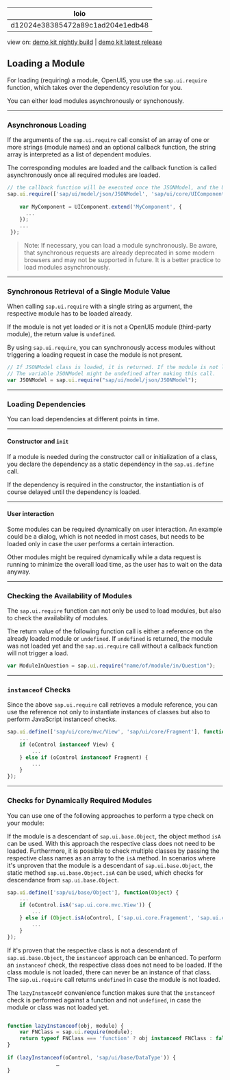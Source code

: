 <!-- loiod12024e38385472a89c1ad204e1edb48 -->

| loio |
| -----|
| d12024e38385472a89c1ad204e1edb48 |

<div id="loio">

view on: [demo kit nightly build](https://openui5nightly.hana.ondemand.com/#/topic/d12024e38385472a89c1ad204e1edb48) | [demo kit latest release](https://openui5.hana.ondemand.com/#/topic/d12024e38385472a89c1ad204e1edb48)</div>

## Loading a Module

For loading \(requiring\) a module, OpenUI5, you use the `sap.ui.require` function, which takes over the dependency resolution for you.

You can either load modules asynchronously or synchonously.

***

<a name="loiod12024e38385472a89c1ad204e1edb48__section_r1g_rlx_dz"/>

### Asynchronous Loading

If the arguments of the `sap.ui.require` call consist of an array of one or more strings \(module names\) and an optional callback function, the string array is interpreted as a list of dependent modules.

The corresponding modules are loaded and the callback function is called asynchronously once all required modules are loaded.

``` js
// the callback function will be executed once the JSONModel, and the UIComponent modules are loaded
sap.ui.require(['sap/ui/model/json/JSONModel', 'sap/ui/core/UIComponent'], function(JSONModel, UIComponent) {
 
    var MyComponent = UIComponent.extend('MyComponent', {
      ...
    });
    ...
 });
```

> Note:
> If necessary, you can load a module synchronously. Be aware, that synchronous requests are already deprecated in some modern browsers and may not be supported in future. It is a better practice to load modules asynchronously.
> 
> 

***

<a name="loiod12024e38385472a89c1ad204e1edb48__section_cvl_zlx_dz"/>

### Synchronous Retrieval of a Single Module Value

When calling `sap.ui.require` with a single string as argument, the respective module has to be loaded already.

If the module is not yet loaded or it is not a OpenUI5 module \(third-party module\), the return value is `undefined`.

By using `sap.ui.require`, you can synchronously access modules without triggering a loading request in case the module is not present.

``` js
// If JSONModel class is loaded, it is returned. If the module is not loaded yet, there will be no additional loading request.
// The variable JSONModel might be undefined after making this call.
var JSONModel = sap.ui.require("sap/ui/model/json/JSONModel");
```

***

<a name="loiod12024e38385472a89c1ad204e1edb48__section_r1s_5mx_dz"/>

### Loading Dependencies

You can load dependencies at different points in time.

***

#### Constructor and `init`

If a module is needed during the constructor call or initialization of a class, you declare the dependency as a static dependency in the `sap.ui.define` call.

If the dependency is required in the constructor, the instantiation is of course delayed until the dependency is loaded.

***

#### User interaction

Some modules can be required dynamically on user interaction. An example could be a dialog, which is not needed in most cases, but needs to be loaded only in case the user performs a certain interaction.

Other modules might be required dynamically while a data request is running to minimize the overall load time, as the user has to wait on the data anyway.

***

<a name="loiod12024e38385472a89c1ad204e1edb48__section_a5y_knx_dz"/>

### Checking the Availability of Modules

The `sap.ui.require` function can not only be used to load modules, but also to check the availability of modules.

The return value of the following function call is either a reference on the already loaded module or `undefined`. If `undefined` is returned, the module was not loaded yet and the `sap.ui.require` call without a callback function will not trigger a load.

``` js
var ModuleInQuestion = sap.ui.require("name/of/module/in/Question");
```

***

<a name="loiod12024e38385472a89c1ad204e1edb48__section_blt_qnx_dz"/>

### `instanceof` Checks

Since the above `sap.ui.require` call retrieves a module reference, you can use the reference not only to instantiate instances of classes but also to perform JavaScript instanceof checks.

``` js
sap.ui.define(['sap/ui/core/mvc/View', 'sap/ui/core/Fragment'], function(View, Fragment) {
    ...
    if (oControl instanceof View) {
        ...
    } else if (oControl instanceof Fragment) {
        ...
    }
});
```

***

<a name="loiod12024e38385472a89c1ad204e1edb48__section_f3y_tnt_3mb"/>

### Checks for Dynamically Required Modules

You can use one of the following approaches to perform a type check on your module:

If the module is a descendant of `sap.ui.base.Object`, the object method `isA` can be used. With this approach the respective class does not need to be loaded. Furthermore, it is possible to check multiple classes by passing the respective class names as an array to the `isA` method. In scenarios where it's unproven that the module is a descendant of `sap.ui.base.Object`, the static method `sap.ui.base.Object.isA` can be used, which checks for descendance from `sap.ui.base.Object`.

``` js
sap.ui.define(['sap/ui/base/Object'], function(Object) {
    ...
    if (oControl.isA('sap.ui.core.mvc.View')) {
        ...
    } else if (Object.isA(oControl, ['sap.ui.core.Fragement', 'sap.ui.core.Control'])) {
        ...
    }
});
```

If it's proven that the respective class is not a descendant of `sap.ui.base.Object`, the `instanceof` approach can be enhanced. To perform an `instanceof` check, the respective class does not need to be loaded. If the class module is not loaded, there can never be an instance of that class. The `sap.ui.require` call returns `undefined` in case the module is not loaded.

The `lazyInstanceOf` convenience function makes sure that the `instanceof` check is performed against a function and not `undefined`, in case the module or class was not loaded yet.

``` js

function lazyInstanceof(obj, module) {
    var FNClass = sap.ui.require(module);
    return typeof FNClass === 'function' ? obj instanceof FNClass : false;
}
  
if (lazyInstanceof(oControl, 'sap/ui/base/DataType')) {
                …
}
```

